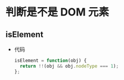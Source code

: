 # 判断是不是 DOM 元素

## isElement

+ 代码

  ```js
  isElement = function(obj) {
    return !!(obj && obj.nodeType === 1);
  };
  ```
